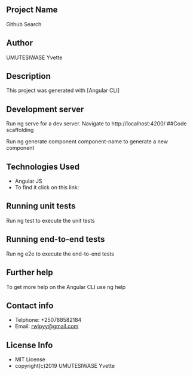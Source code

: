 ## Project Name
Github Search
## Author
UMUTESIWASE Yvette
## Description
This project was generated with [Angular CLI]
## Development server

Run ng serve for a dev server. Navigate to http://localhost:4200/
##Code scaffolding

Run ng generate component component-name to generate a new component
## Technologies Used
* Angular JS
* To find it click on this link:
## Running unit tests
Run ng test to execute the unit tests

## Running end-to-end tests
Run ng e2e to execute the end-to-end tests

## Further help
To get more help on the Angular CLI use ng help

## Contact info
* Telphone: +250788582184
* Email: rwjpyy@gmail.com

## License Info
* MIT License
* copyright(c)2019 UMUTESIWASE Yvette